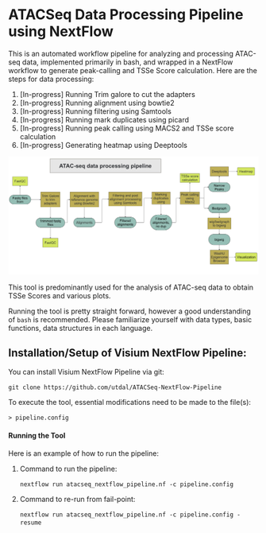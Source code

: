 # ATACSeq Data Processing Pipeline using NextFlow
This is an automated workflow pipeline for analyzing and processing ATAC-seq data, implemented primarily in bash, and wrapped in a NextFlow workflow to generate peak-calling and TSSe Score calculation. Here are the steps for data processing:
1. [In-progress] Running Trim galore to cut the adapters
2. [In-progress] Running alignment using bowtie2
3. [In-progress] Running filtering using Samtools
4. [In-progress] Running mark duplicates using picard
5. [In-progress] Running peak calling using MACS2 and TSSe score calculation
6. [In-progress] Generating heatmap using Deeptools

![ATACSeq NextFlow Pipeline](misc/ATACSeqpipeline.png)

This tool is predominantly used for the analysis of ATAC-seq data to obtain TSSe Scores and various plots.

Running the tool is pretty straight forward, however a good understanding of `bash` is recommended. Please familiarize yourself with data types, basic functions, data structures in each language.

## Installation/Setup of Visium NextFlow Pipeline:
You can install Visium NextFlow Pipeline via git:
```
git clone https://github.com/utdal/ATACSeq-NextFlow-Pipeline
```

To execute the tool, essential modifications need to be made to the file(s):
```
> pipeline.config
```


#### Running the Tool
Here is an example of how to run the pipeline:
1. Command to run the pipeline:
   ```
   nextflow run atacseq_nextflow_pipeline.nf -c pipeline.config
   ```
2. Command to re-run from fail-point:
   ```
   nextflow run atacseq_nextflow_pipeline.nf -c pipeline.config -resume
   ```
